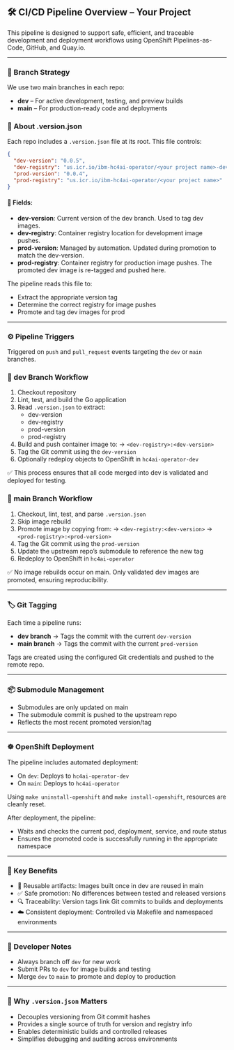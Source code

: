 ## 🛠️ CI/CD Pipeline Overview – Your Project

This pipeline is designed to support safe, efficient, and traceable development and deployment workflows using OpenShift Pipelines-as-Code, GitHub, and Quay.io.

---

### 🔀 Branch Strategy
We use two main branches in each repo:

- **dev** – For active development, testing, and preview builds
- **main** – For production-ready code and deployments

### 📄 About .version.json
Each repo includes a `.version.json` file at its root. This file controls:

```json
{
  "dev-version": "0.0.5",
  "dev-registry": "us.icr.io/ibm-hc4ai-operator/<your project name>-dev",
  "prod-version": "0.0.4",
  "prod-registry": "us.icr.io/ibm-hc4ai-operator/<your project name>"
}
```

#### 🔑 Fields:
- **dev-version**: Current version of the dev branch. Used to tag dev images.
- **dev-registry**: Container registry location for development image pushes.
- **prod-version**: Managed by automation. Updated during promotion to match the dev-version.
- **prod-registry**: Container registry for production image pushes. The promoted dev image is re-tagged and pushed here.

The pipeline reads this file to:
- Extract the appropriate version tag
- Determine the correct registry for image pushes
- Promote and tag dev images for prod

---

### ⚙️ Pipeline Triggers
Triggered on `push` and `pull_request` events targeting the `dev` or `main` branches.

### 🔧 dev Branch Workflow
1. Checkout repository
2. Lint, test, and build the Go application
3. Read `.version.json` to extract:
    - dev-version
    - dev-registry
    - prod-version
    - prod-registry
4. Build and push container image to:
   → `<dev-registry>:<dev-version>`
5. Tag the Git commit using the `dev-version`
6. Optionally redeploy objects to OpenShift in `hc4ai-operator-dev`

✅ This process ensures that all code merged into dev is validated and deployed for testing.

### 🚀 main Branch Workflow
1. Checkout, lint, test, and parse `.version.json`
2. Skip image rebuild
3. Promote image by copying from:
   → `<dev-registry:<dev-version>` → `<prod-registry>:<prod-version>`
4. Tag the Git commit using the `prod-version`
5. Update the upstream repo’s submodule to reference the new tag
6. Redeploy to OpenShift in `hc4ai-operator`

✅ No image rebuilds occur on main. Only validated dev images are promoted, ensuring reproducibility.

---

### 🏷️ Git Tagging
Each time a pipeline runs:
- **dev branch** → Tags the commit with the current `dev-version`
- **main branch** → Tags the commit with the current `prod-version`

Tags are created using the configured Git credentials and pushed to the remote repo.

---

### 📦 Submodule Management
- Submodules are only updated on main
- The submodule commit is pushed to the upstream repo
- Reflects the most recent promoted version/tag

---

### ☸️ OpenShift Deployment
The pipeline includes automated deployment:
- On `dev`: Deploys to `hc4ai-operator-dev`
- On `main`: Deploys to `hc4ai-operator`

Using `make uninstall-openshift` and `make install-openshift`, resources are cleanly reset.

After deployment, the pipeline:
- Waits and checks the current pod, deployment, service, and route status
- Ensures the promoted code is successfully running in the appropriate namespace

---

### 🧠 Key Benefits
- 🔄 Reusable artifacts: Images built once in dev are reused in main
- ✅ Safe promotion: No differences between tested and released versions
- 🔍 Traceability: Version tags link Git commits to builds and deployments
- ☁️ Consistent deployment: Controlled via Makefile and namespaced environments

---

### 🧰 Developer Notes
- Always branch off `dev` for new work
- Submit PRs to `dev` for image builds and testing
- Merge `dev` to `main` to promote and deploy to production

---

### 🧠 Why `.version.json` Matters
- Decouples versioning from Git commit hashes
- Provides a single source of truth for version and registry info
- Enables deterministic builds and controlled releases
- Simplifies debugging and auditing across environments

